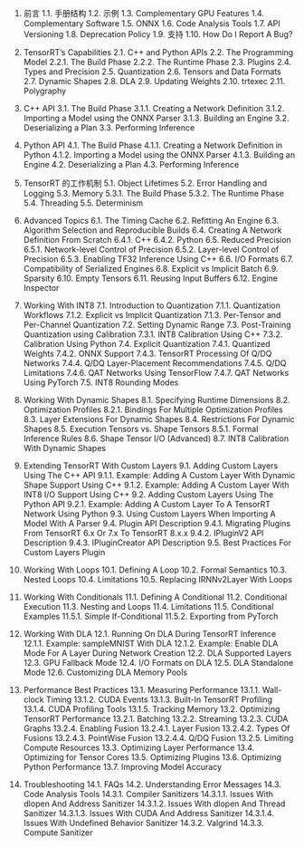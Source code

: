 1. 前言
    1.1. 手册结构
    1.2. 示例
    1.3. Complementary GPU Features
    1.4. Complementary Software
    1.5. ONNX
    1.6. Code Analysis Tools
    1.7. API Versioning
    1.8. Deprecation Policy
    1.9. 支持
    1.10. How Do I Report A Bug?

2. TensorRT’s Capabilities
    2.1. C++ and Python APIs
    2.2. The Programming Model
        2.2.1. The Build Phase
        2.2.2. The Runtime Phase
    2.3. Plugins
    2.4. Types and Precision
    2.5. Quantization
    2.6. Tensors and Data Formats
    2.7. Dynamic Shapes
    2.8. DLA
    2.9. Updating Weights
    2.10. trtexec
    2.11. Polygraphy


3. C++ API
    3.1. The Build Phase
        3.1.1. Creating a Network Definition
        3.1.2. Importing a Model using the ONNX Parser
        3.1.3. Building an Engine
    3.2. Deserializing a Plan
    3.3. Performing Inference


4. Python API 
    4.1. The Build Phase
        4.1.1. Creating a Network Definition in Python
        4.1.2. Importing a Model using the ONNX Parser
        4.1.3. Building an Engine
    4.2. Deserializing a Plan
    4.3. Performing Inference


5. TensorRT 的工作机制
    5.1. Object Lifetimes
    5.2. Error Handling and Logging
    5.3. Memory
        5.3.1. The Build Phase
        5.3.2. The Runtime Phase
    5.4. Threading
    5.5. Determinism


6. Advanced Topics
    6.1. The Timing Cache
    6.2. Refitting An Engine
    6.3. Algorithm Selection and Reproducible Builds
    6.4. Creating A Network Definition From Scratch
        6.4.1. C++
        6.4.2. Python
    6.5. Reduced Precision
        6.5.1. Network-level Control of Precision
        6.5.2. Layer-level Control of Precision
        6.5.3. Enabling TF32 Inference Using C++
    6.6. I/O Formats
    6.7. Compatibility of Serialized Engines
    6.8. Explicit vs Implicit Batch
    6.9. Sparsity
    6.10. Empty Tensors
    6.11. Reusing Input Buffers
    6.12. Engine Inspector


7. Working With INT8 
    7.1. Introduction to Quantization
        7.1.1. Quantization Workflows
        7.1.2. Explicit vs Implicit Quantization
        7.1.3. Per-Tensor and Per-Channel Quantization
    7.2. Setting Dynamic Range
    7.3. Post-Training Quantization using Calibration
        7.3.1. INT8 Calibration Using C++
        7.3.2. Calibration Using Python
    7.4. Explicit Quantization
        7.4.1. Quantized Weights
        7.4.2. ONNX Support
        7.4.3. TensorRT Processing Of Q/DQ Networks
        7.4.4. Q/DQ Layer-Placement Recommendations
        7.4.5. Q/DQ Limitations
        7.4.6. QAT Networks Using TensorFlow
        7.4.7. QAT Networks Using PyTorch
    7.5. INT8 Rounding Modes


8. Working With Dynamic Shapes
    8.1. Specifying Runtime Dimensions
    8.2. Optimization Profiles
        8.2.1. Bindings For Multiple Optimization Profiles
    8.3. Layer Extensions For Dynamic Shapes
    8.4. Restrictions For Dynamic Shapes
    8.5. Execution Tensors vs. Shape Tensors
        8.5.1. Formal Inference Rules
    8.6. Shape Tensor I/O (Advanced)
    8.7. INT8 Calibration With Dynamic Shapes


9. Extending TensorRT With Custom Layers
    9.1. Adding Custom Layers Using The C++ API
        9.1.1. Example: Adding A Custom Layer With Dynamic Shape Support Using C++
        9.1.2. Example: Adding A Custom Layer With INT8 I/O Support Using C++
    9.2. Adding Custom Layers Using The Python API
        9.2.1. Example: Adding A Custom Layer To A TensorRT Network Using Python
    9.3. Using Custom Layers When Importing A Model With A Parser
    9.4. Plugin API Description
        9.4.1. Migrating Plugins From TensorRT 6.x Or 7.x To TensorRT 8.x.x
        9.4.2. IPluginV2 API Description
        9.4.3. IPluginCreator API Description
    9.5. Best Practices For Custom Layers Plugin


10. Working With Loops
    10.1. Defining A Loop
    10.2. Formal Semantics
    10.3. Nested Loops
    10.4. Limitations
    10.5. Replacing IRNNv2Layer With Loops


11. Working With Conditionals
    11.1. Defining A Conditional
    11.2. Conditional Execution
    11.3. Nesting and Loops
    11.4. Limitations
    11.5. Conditional Examples
        11.5.1. Simple If-Conditional
        11.5.2. Exporting from PyTorch


12. Working With DLA
    12.1. Running On DLA During TensorRT Inference
        12.1.1. Example: sampleMNIST With DLA
        12.1.2. Example: Enable DLA Mode For A Layer During Network Creation
    12.2. DLA Supported Layers
    12.3. GPU Fallback Mode
    12.4. I/O Formats on DLA
    12.5. DLA Standalone Mode
    12.6. Customizing DLA Memory Pools


13. Performance Best Practices
    13.1. Measuring Performance
        13.1.1. Wall-clock Timing
        13.1.2. CUDA Events
        13.1.3. Built-In TensorRT Profiling
        13.1.4. CUDA Profiling Tools
        13.1.5. Tracking Memory
    13.2. Optimizing TensorRT Performance
        13.2.1. Batching
        13.2.2. Streaming
        13.2.3. CUDA Graphs
        13.2.4. Enabling Fusion
            13.2.4.1. Layer Fusion
            13.2.4.2. Types Of Fusions
            13.2.4.3. PointWise Fusion
            13.2.4.4. Q/DQ Fusion
        13.2.5. Limiting Compute Resources
    13.3. Optimizing Layer Performance
    13.4. Optimizing for Tensor Cores
    13.5. Optimizing Plugins
    13.6. Optimizing Python Performance
    13.7. Improving Model Accuracy


14. Troubleshooting
    14.1. FAQs
    14.2. Understanding Error Messages
    14.3. Code Analysis Tools
        14.3.1. Compiler Sanitizers
            14.3.1.1. Issues With dlopen And Address Sanitizer
            14.3.1.2. Issues With dlopen And Thread Sanitizer
            14.3.1.3. Issues With CUDA And Address Sanitizer
            14.3.1.4. Issues With Undefined Behavior Sanitizer
        14.3.2. Valgrind
        14.3.3. Compute Sanitizer

